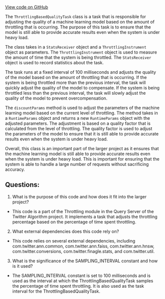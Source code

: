 [View code on GitHub](https://github.com/misbahsy/the-algorithm/ann/src/main/scala/com/twitter/ann/service/query_server/common/throttling/ThrottlingBasedQualityTask.scala)

The `ThrottlingBasedQualityTask` class is a task that is responsible for adjusting the quality of a machine learning model based on the amount of throttling that is occurring. The purpose of this task is to ensure that the model is still able to provide accurate results even when the system is under heavy load.

The class takes in a `StatsReceiver` object and a `ThrottlingInstrument` object as parameters. The `ThrottlingInstrument` object is used to measure the amount of time that the system is being throttled. The `StatsReceiver` object is used to record statistics about the task.

The task runs at a fixed interval of 100 milliseconds and adjusts the quality of the model based on the amount of throttling that is occurring. If the system is being throttled more than the previous interval, the task will quickly adjust the quality of the model to compensate. If the system is being throttled less than the previous interval, the task will slowly adjust the quality of the model to prevent overcompensation.

The `discountParams` method is used to adjust the parameters of the machine learning model based on the current level of throttling. The method takes in a `RuntimeParams` object and returns a new `RuntimeParams` object with the adjusted parameters. The adjustment is based on a quality factor that is calculated from the level of throttling. The quality factor is used to adjust the parameters of the model to ensure that it is still able to provide accurate results even when the system is under heavy load.

Overall, this class is an important part of the larger project as it ensures that the machine learning model is still able to provide accurate results even when the system is under heavy load. This is important for ensuring that the system is able to handle a large number of requests without sacrificing accuracy.
## Questions: 
 1. What is the purpose of this code and how does it fit into the larger project?
- This code is a part of the Throttling module in the Query Server of the Twitter Algorithm project. It implements a task that adjusts the throttling percentage based on the percentage of time spent throttling.

2. What external dependencies does this code rely on?
- This code relies on several external dependencies, including com.twitter.ann.common, com.twitter.ann.faiss, com.twitter.ann.hnsw, com.twitter.conversions, com.twitter.finagle.stats, and com.twitter.util.

3. What is the significance of the SAMPLING_INTERVAL constant and how is it used?
- The SAMPLING_INTERVAL constant is set to 100 milliseconds and is used as the interval at which the ThrottlingBasedQualityTask samples the percentage of time spent throttling. It is also used as the task interval for the ThrottlingBasedQualityTask.
